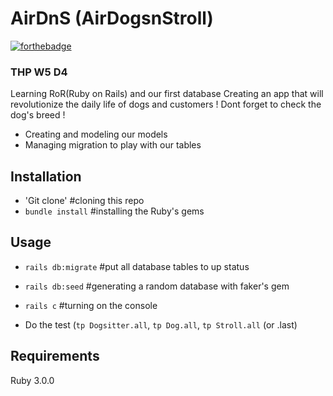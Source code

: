 # AirDnS (AirDogsnStroll)
[![forthebadge](https://forthebadge.com/images/badges/made-with-ruby.svg)](https://forthebadge.com)

### THP W5 D4

Learning RoR(Ruby on Rails) and our first database
Creating an app that will revolutionize the daily life of dogs and customers !
Dont forget to check the dog's breed !

* Creating and modeling our models
* Managing migration to play with our tables

## Installation


* 'Git clone' #cloning this repo
* `bundle install` #installing the Ruby's gems


## Usage

* `rails db:migrate` #put all database tables to up status
* `rails db:seed` #generating a random database with faker's gem
* `rails c` #turning on the console

* Do the test (`tp Dogsitter.all`, `tp Dog.all`, `tp Stroll.all` (or .last)

## Requirements

Ruby 3.0.0
